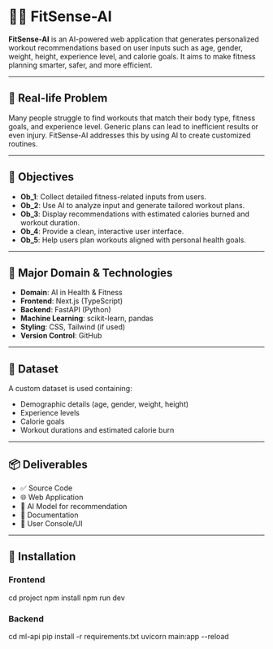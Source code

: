 # 🏋️‍♂️ FitSense-AI

**FitSense-AI** is an AI-powered web application that generates personalized workout recommendations based on user inputs such as age, gender, weight, height, experience level, and calorie goals. It aims to make fitness planning smarter, safer, and more efficient.

---

## 📌 Real-life Problem

Many people struggle to find workouts that match their body type, fitness goals, and experience level. Generic plans can lead to inefficient results or even injury. FitSense-AI addresses this by using AI to create customized routines.

---

## 🎯 Objectives

- **Ob_1**: Collect detailed fitness-related inputs from users.
- **Ob_2**: Use AI to analyze input and generate tailored workout plans.
- **Ob_3**: Display recommendations with estimated calories burned and workout duration.
- **Ob_4**: Provide a clean, interactive user interface.
- **Ob_5**: Help users plan workouts aligned with personal health goals.

---

## 🧠 Major Domain & Technologies

- **Domain**: AI in Health & Fitness  
- **Frontend**: Next.js (TypeScript)  
- **Backend**: FastAPI (Python)  
- **Machine Learning**: scikit-learn, pandas  
- **Styling**: CSS, Tailwind (if used)  
- **Version Control**: GitHub

---

## 💾 Dataset

A custom dataset is used containing:
- Demographic details (age, gender, weight, height)
- Experience levels
- Calorie goals
- Workout durations and estimated calorie burn

---

## 📦 Deliverables

- ✅ Source Code
- 🌐 Web Application
- 🧠 AI Model for recommendation
- 📄 Documentation
- 👤 User Console/UI

---

## 🚀 Installation

### Frontend

cd project
npm install
npm run dev

### Backend

cd ml-api
pip install -r requirements.txt
uvicorn main:app --reload
